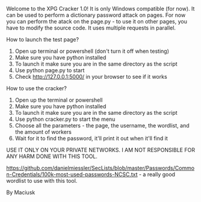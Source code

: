 Welcome to the XPG Cracker 1.0!
It is only Windows compatible (for now).
It can be used to perform a dictionary password attack on pages.
For now you can perform the atack on the page.py - to use it on other pages, you have to modify the source code.
It uses multiple requests in parallel.

How to launch the test page?
1. Open up terminal or powershell (don't turn it off when testing)
2. Make sure you have python installed
3. To launch it make sure you are in the same directory as the script
4. Use python page.py to start
5. Check http://127.0.0.1:5000/ in your browser to see if it works

How to use the cracker?
1. Open up the terminal or powershell
2. Make sure you have python installed
3. To launch it make sure you are in the same directory as the script
4. Use python cracker.py to start the menu
5. Choose all the parameters - the page, the username, the wordlist, and the amount of workers
6. Wait for it to find the password, it'll print it out when it'll find it

USE IT ONLY ON YOUR PRIVATE NETWORKS.
I AM NOT RESPONSIBLE FOR ANY HARM DONE WITH THIS TOOL.

https://github.com/danielmiessler/SecLists/blob/master/Passwords/Common-Credentials/100k-most-used-passwords-NCSC.txt - a really good wordlist to use with this tool.

By Maciusk
